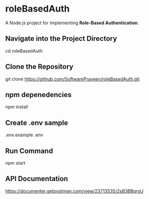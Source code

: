# roleBasedAuth
A Node.js project for implementing **Role-Based Authentication**.

## Navigate into the Project Directory
cd roleBasedAuth

## Clone the Repository
git clone https://github.com/SoftwarePraveen/roleBasedAuth.git

## npm depenedencies
npm install

## Create .env sample
.env.example .env

## Run Command
npm start


## API Documentation
https://documenter.getpostman.com/view/23713535/2sB3BBqrsU


